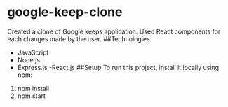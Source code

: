 # google-keep-clone
Created a clone of Google keeps application.
Used React components for each changes made by the user.
##Technologies
- JavaScript
- Node.js
- Express.js
-React.js
##Setup
To run this project, install it locally using npm:
1. npm install
2. npm start

